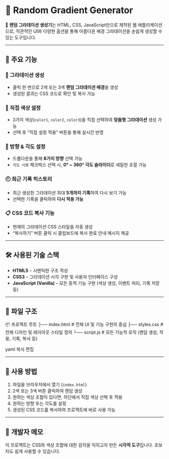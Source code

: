 # 🌈 Random Gradient Generator

🎨 **랜덤 그라데이션 생성기**는 HTML, CSS, JavaScript만으로 제작된 웹 애플리케이션으로, 직관적인 UI와 다양한 옵션을 통해 아름다운 배경 그라데이션을 손쉽게 생성할 수 있는 도구입니다.

---

## 📌 주요 기능

### 🎯 그라데이션 생성
- 클릭 한 번으로 2색 또는 3색 **랜덤 그라데이션 배경**을 생성
- 생성된 결과는 CSS 코드로 확인 및 복사 가능

### 🎨 직접 색상 설정
- 3가지 색상(`color1`, `color2`, `color3`)을 직접 선택하여 **맞춤형 그라데이션** 생성 가능
- 선택 후 “직접 설정 적용” 버튼을 통해 실시간 반영

### 📐 방향 & 각도 설정
- 드롭다운을 통해 **8가지 방향** 선택 가능
- `각도 사용` 체크박스 선택 시, **0° ~ 360° 각도 슬라이더**로 세밀한 조절 가능

### 🕘 최근 기록 히스토리
- 최근 생성한 그라데이션 최대 **5개까지 기록**하여 다시 보기 가능
- 선택한 기록을 클릭하여 **다시 적용 가능**

### 📋 CSS 코드 복사 기능
- 현재의 그라데이션 CSS 스타일을 자동 생성
- “복사하기” 버튼 클릭 시 클립보드에 복사 완료 안내 메시지 제공

---

## 🛠️ 사용된 기술 스택

- **HTML5** – 시멘틱한 구조 작성
- **CSS3** – 그라데이션 시각 구현 및 사용자 인터페이스 구성
- **JavaScript (Vanilla)** – 모든 동적 기능 구현 (색상 생성, 이벤트 처리, 기록 저장 등)

---

## 📁 파일 구조

📦 프로젝트 루트
├── index.html # 전체 UI 및 기능 구현의 중심
├── styles.css # 전체 디자인 및 레이아웃 스타일 정의
└── script.js # 모든 기능적 로직 (랜덤 생성, 적용, 기록, 복사 등)

yaml
복사
편집

---

## 🚀 사용 방법

1. 파일을 브라우저에서 열기 (`index.html`)
2. 2색 또는 3색 버튼 클릭하여 랜덤 생성
3. 원하는 색상 조합이 있다면, 하단에서 직접 색상 선택 후 적용
4. 원하는 방향 또는 각도를 설정
5. 생성된 CSS 코드를 복사하여 프로젝트에 바로 사용 가능

---

## 🙌 개발자 메모

이 프로젝트는 CSS와 색상 조합에 대한 감각을 익히고자 만든 **시각적 도구**입니다. 초보자도 쉽게 사용할 수 있습니다.
